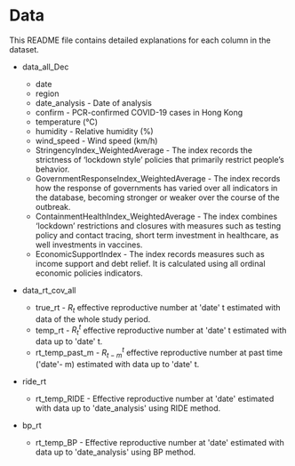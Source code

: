 
# Data
This README file contains detailed explanations for each column in the dataset.

* data_all_Dec 
  - date
  - region
  - date_analysis - Date of analysis
  - confirm - PCR-confirmed COVID-19 cases in Hong Kong
  - temperature (°C)
  - humidity - Relative humidity (%)
  - wind_speed - Wind speed (km/h)
  - StringencyIndex_WeightedAverage - The index records the strictness of ‘lockdown style’ policies that primarily restrict people’s behavior. 
  - GovernmentResponseIndex_WeightedAverage - The index records how the response of governments has varied over all indicators in the database, becoming stronger or weaker over the course of the outbreak.
  - ContainmentHealthIndex_WeightedAverage - The index combines ‘lockdown’ restrictions and closures with measures such as testing policy and contact tracing, short term investment in healthcare, as well investments in vaccines. 
  - EconomicSupportIndex - The index records measures such as income support and debt relief. It is calculated using all ordinal economic policies indicators. 
  

* data_rt_cov_all 
  - true_rt - $R_t$ effective reproductive number at 'date' t estimated with data of the whole study period.
  - temp_rt - $R_t^t$ effective reproductive number at 'date' t estimated with data up to 'date' t.
  - rt_temp_past_m - $R_{t-m}^{t}$ effective reproductive number at past time ('date'- m) estimated with data up to 'date' t. 

* ride_rt
  - rt_temp_RIDE - Effective reproductive number at 'date' estimated with data up to 'date_analysis' using RIDE method.
  
* bp_rt
  - rt_temp_BP - Effective reproductive number at 'date' estimated with data up to 'date_analysis' using BP method.